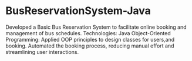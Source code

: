 # BusReservationSystem-Java
Developed a Basic Bus Reservation System to facilitate online booking and management of bus schedules.
Technologies: Java 
Object-Oriented Programming: Applied OOP principles to design classes for users,and booking.
Automated the booking process, reducing manual effort and streamlining user interactions.
